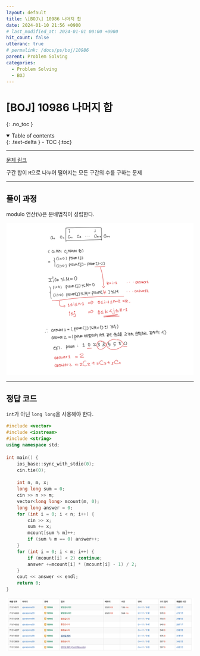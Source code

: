 ```yaml
---
layout: default
title: \[BOJ\] 10986 나머지 합
date: 2024-01-10 21:56 +0900
# last_modified_at: 2024-01-01 00:00 +0900
hit_count: false
utteranc: true
# permalink: /docs/ps/boj/10986
parent: Problem Solving
categories:
  - Problem Solving
  - BOJ
---
```


# \[BOJ\] 10986 나머지 합
{: .no_toc }
<details open markdown="block">
  <summary>
    Table of contents
  </summary>
  {: .text-delta }
- TOC
{:toc}
</details>

<hr>

[문제 링크](https://www.acmicpc.net/problem/10986)

구간 합이 `M`으로 나누어 떨어지는 모든 구간의 수를 구하는 문제

<hr>

## 풀이 과정

modulo 연산(`%`)은 분배법칙이 성립한다.

<img src="/assets/images/boj/10986-solution.jpeg" alt="solution" />

<hr>

## 정답 코드

`int`가 아닌 `long long`을 사용해야 한다.

```cpp
#include <vector>
#include <iostream>
#include <string>
using namespace std;

int main() {
    ios_base::sync_with_stdio(0);
	cin.tie(0);

    int n, m, x;
    long long sum = 0;
    cin >> n >> m;
    vector<long long> mcount(m, 0);
    long long answer = 0;
    for (int i = 0; i < n; i++) {
        cin >> x;
        sum += x;
        mcount[sum % m]++;
        if (sum % m == 0) answer++;
    }
    for (int i = 0; i < m; i++) {
        if (mcount[i] < 2) continue;
        answer +=mcount[i] * (mcount[i] - 1) / 2;
    }
    cout << answer << endl;
    return 0;
}

```

<img src="/assets/images/boj/10986-result.png" alt="채점결과" />
